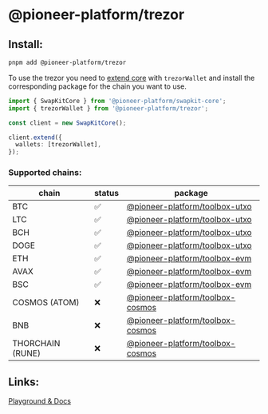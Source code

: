 # @pioneer-platform/trezor

## Install:

```bash
pnpm add @pioneer-platform/trezor
```

To use the trezor you need to [extend core](packages/swapkit/swapkit-core#swapkitcore-api) with `trezorWallet` and install the corresponding package for the chain you want to use.

```ts
import { SwapKitCore } from '@pioneer-platform/swapkit-core';
import { trezorWallet } from '@pioneer-platform/trezor';

const client = new SwapKitCore();

client.extend({
  wallets: [trezorWallet],
});
```

### Supported chains:

| chain            | status | package                      |
| ---------------- | ------ | ---------------------------- |
| BTC              | ✅     | [@pioneer-platform/toolbox-utxo](../toolbox-utxo/README.md)                          |
| LTC              | ✅     | [@pioneer-platform/toolbox-utxo](../toolbox-utxo/README.md)                          |
| BCH              | ✅     | [@pioneer-platform/toolbox-utxo](../toolbox-utxo/README.md)                          |
| DOGE             | ✅     | [@pioneer-platform/toolbox-utxo](../toolbox-utxo/README.md)                          |
| ETH              | ✅     | [@pioneer-platform/toolbox-evm](../toolbox-evm/README.md)                            |
| AVAX             | ✅     | [@pioneer-platform/toolbox-evm](../toolbox-evm/README.md)                            |
| BSC              | ✅     | [@pioneer-platform/toolbox-evm](../toolbox-evm/README.md)                            |
| COSMOS (ATOM)    | ❌     | [@pioneer-platform/toolbox-cosmos](../toolbox-cosmos/README.md)                      |
| BNB              | ❌     | [@pioneer-platform/toolbox-cosmos](../toolbox-cosmos/README.md)                      |
| THORCHAIN (RUNE) | ❌     | [@pioneer-platform/toolbox-cosmos](../toolbox-cosmos/README.md) |

## Links:

[Playground & Docs](https://trezor.github.io/trezor-suite/connect-explorer/#/)
